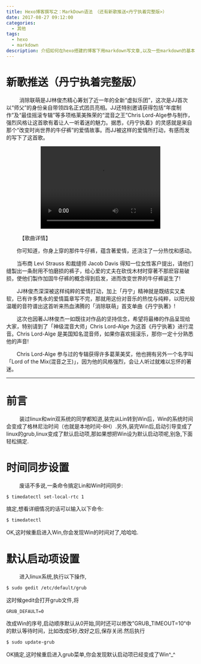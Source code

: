 ```yaml
---
title: Hexo博客撰写之：MarkDown语法　（还有新歌推送<丹宁执着完整版>）
date: 2017-08-27 09:12:00
categories:
  - 其他
tags:
  - hexo
  - markdown
description: 介绍如何在hexo搭建的博客下用markdown写文章,以及一些markdown的基本语法．
---
```



# 新歌推送（丹宁执着完整版）
&emsp;&emsp;&ensp;消除联萌是JJ林俊杰精心筹划了近一年的全新“虚拟乐团”，这次是JJ首次以“师父”的身份亲自带领四名正式团员亮相。JJ还特别邀请获得包括“年度制作”及“最佳摇滚专辑”等多项格莱美殊荣的“混音之王”Chris Lord-Alge参与制作，强烈风格让这首歌有着让人一听着迷的魅力。据悉，《丹宁执着》的灵感就是来自那个“改变时尚世界的牛仔裤”的爱情故事。而JJ被这样的爱情所打动，有感而发的写下了这首歌。

<center>
<video width="320" height="220" src='http://tb-video.bdstatic.com/tieba-smallvideo/250_9e5fdc5aaa8282d45cfcbccd677d3f35.mp4' controls='controls' > 
您的浏览器不支持 video 标签。 
</video>
</center>

&emsp;&emsp;&ensp;【歌曲详情】

　　你可知道，你身上穿的那件牛仔裤，蕴含著爱情，还浇注了一分热忱和感动。

　　当布商 Levi Strauss 和裁缝师 Jacob Davis 得知一位女性客户提出，请他们缝製出一条耐用不怕磨损的裤子，给心爱的丈夫在砍伐木材时穿著不那麽容易破损，使他们製作加固牛仔裤的概念得到启发，进而改变世界的牛仔裤诞生了!

　　JJ林俊杰深深被这样纯粹的爱情打动，加上「丹宁」精神就是既结实又柔软，已有许多隽永的爱情篇章写不完，那就用这份对音乐的热忱与纯粹，以阳光般温暖的音符谱出这首听来热血沸腾的「消除联萌」首支单曲《丹宁执著》!

　　这次也因著JJ林俊杰一如既往对作品的坚持信念，希望将最棒的作品呈现给大家，特别请到了「神级混音大师」Chris Lord-Alge 为这首《丹宁执著》进行混音。Chris Lord-Alge 是美国知名混音师，如果你喜欢摇滚乐，那你一定十分熟悉他的声音!

　　Chris Lord-Alge 参与过的专辑获得许多葛莱美奖，他也拥有另外一个名字叫「Lord of the Mix(混音之王)」，因为他的风格强烈，会让人听过就难以忘怀的著迷。


---

# 前言
&emsp;&emsp;&ensp;装过linux和win双系统的同学都知道,装完从Lin转到Win后，Win的系统时间会变成了格林尼治时间（也就是本地时间-8H）.另外,装完Win后,启动引导变成了linux的grub,linux变成了默认启动项,那如果想把Win设为默认启动项呢,别急,下面轻松搞定.


# 时间同步设置
&emsp;&emsp;&ensp;废话不多说,一条命令搞定Lin和Win时间同步:
``` bash
$ timedatectl set-local-rtc 1
```
搞定,想看详细情况的话可以输入以下命令:
``` bash
$ timedatectl 
```
OK,这时候重启进入Win,你会发现Win的时间对了,哈哈哈.


# 默认启动项设置
&emsp;&emsp;&ensp;进入linux系统,执行以下操作,
``` bash
$ sudo gedit /etc/default/grub
```
这时候gedit会打开grub文件,将
```
GRUB_DEFAULT=0
```
改成Win的序号,启动顺序默认从0开始,同时还可以修改”GRUB_TIMEOUT=10“中的默认等待时间，比如改成5秒,改好之后,保存关闭.然后执行
``` bash
$ sudo update-grub
```
OK搞定,这时候重启进入grub菜单,你会发现默认启动项已经变成了Win^_^







